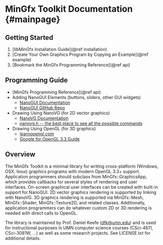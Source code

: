 MinGfx Toolkit Documentation {#mainpage}
==========

## Getting Started
1. [libMinGfx Installation Guide](@ref installation)
2. [Create Your Own Graphics Program by Copying an Example](@ref example)
3. [Bookmark the MinGfx Programming Reference](@ref api)

## Programming Guide
* [MinGfx Programming Reference](@ref api)
* Adding NanoGUI Elements (buttons, sliders, other GUI widgets)
	- [NanoGUI Documentation](https://nanogui.readthedocs.io/en/latest/)
	- [NanoGUI GitHub Repo](https://github.com/wjakob/nanogui)
* Drawing Using NanoVG (for 2D vector graphics)
	- [NanoVG Documentation](https://github.com/memononen/NanoVG)
	- [nanovg.h -- the best place to see all the possible commands](https://github.com/memononen/nanovg/blob/master/src/nanovg.h)
* Drawing Using OpenGL (for 3D graphics)
    - [learnopengl.com](https://learnopengl.com/Introduction)
    - [Google for OpenGL 3.3 Guide](https://www.google.com/search?q=opengl+3.3+guide)


## Overview

The MinGfx Toolkit is a minimal library for writing cross-platform (Windows, OSX, linux) graphics programs with modern OpenGL 3.3+ support.  Application programmers should subclass from MinGfx::GraphicsApp, which provides callbacks for several styles of rendering and user interfaces.  On-screen graphical user interfaces can be created with built-in support for NanoGUI.  2D vector graphics rendering is supported by linking with NanoVG.  3D graphics rendering is supported via MinGfx::Mesh, MinGfx::Shader, MinGfx::Texture2D, and related classes.  Additionally, application programmers can do whatever custom 2D or 3D rendering is needed with direct calls to OpenGL.

The library is maintained by Prof. Daniel Keefe (dfk@umn.edu) and is used for instructional purposes in UMN computer science courses (CSci-4611, CSci-3081W, ...) as well as some research projects.  See LICENSE.txt for additional details.

